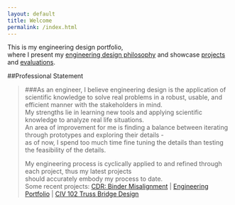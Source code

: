 ```yaml
---
layout: default
title: Welcome
permalink: /index.html
---
```


This is my engineering design portfolio,  
where I present my [engineering design philosophy](principles.html)
and showcase [projects](projects/) and [evaluations](evaluations/).

##Professional Statement
> ###As an engineer,
> I believe engineering design is the application of scientific knowledge to solve real problems in a robust, usable, and efficient manner with the stakeholders in mind.  
> My strengths lie in learning new tools and applying scientific knowledge to analyze real life situations.  
> An area of improvement for me is finding a balance between iterating through prototypes and exploring their details -  
> as of now, I spend too much time fine tuning the details than testing the feasibility of the details.  
>
> My engineering process is cyclically applied to and refined through each project, thus my latest projects  
> should accurately embody my process to date.  
> Some recent projects: [CDR: Binder Misalignment](projects/binder/) | [Engineering Portfolio](projects/portfolio/) | [CIV 102 Truss Bridge Design](projects/bridgedesign/)